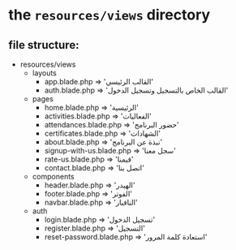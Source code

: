 # the `resources/views` directory



## file structure:

- resources/views
  - layouts
    - app.blade.php                 =>    'القالب الرئيسي'
    - auth.blade.php                =>    'القالب الخاص بالتسجيل وتسجيل الدخول'
  - pages
    - home.blade.php                =>    'الرئيسية'
    - activities.blade.php          =>    'الفعاليات'
    - attendances.blade.php         =>    'حضور البرنامج'
    - certificates.blade.php        =>    'الشهادات'
    - about.blade.php               =>    'نبذة عن البرنامج'
    - signup-with-us.blade.php      =>    'سجل معنا'
    - rate-us.blade.php              =>    'قيمنا'
    - contact.blade.php             =>    'اتصل بنا'
  - components
    - header.blade.php              =>    'الهيدر'
    - footer.blade.php              =>    'الفوتر'
    - navbar.blade.php              =>    'النافبار'
  - auth
    - login.blade.php               =>    'تسجيل الدخول'
    - register.blade.php            =>    'التسجيل'
    - reset-password.blade.php      =>    'استعادة كلمة المرور'

